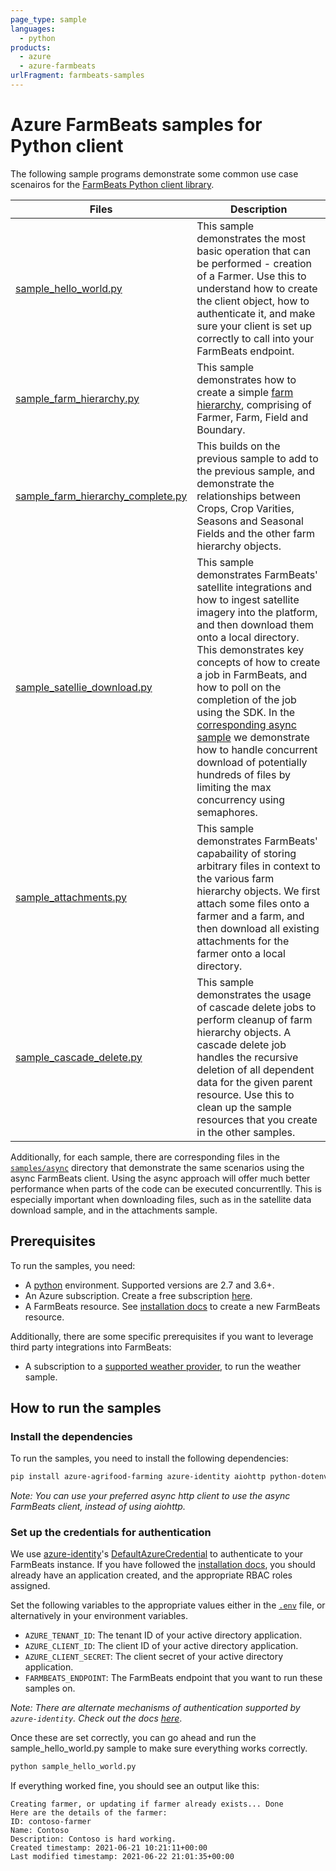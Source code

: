 ```yaml
---
page_type: sample
languages:
  - python
products:
  - azure
  - azure-farmbeats
urlFragment: farmbeats-samples
---
```


# Azure FarmBeats samples for Python client

The following sample programs demonstrate some common use case scenairos for the [FarmBeats Python client library][python_sdk].

| Files                                                               | Description                                                                                                                                                                                                                                                                                                                                                                                                                                                                                              |
| ------------------------------------------------------------------- | -------------------------------------------------------------------------------------------------------------------------------------------------------------------------------------------------------------------------------------------------------------------------------------------------------------------------------------------------------------------------------------------------------------------------------------------------------------------------------------------------------- |
| [sample_hello_world.py][hello_world_sample]                         | This sample demonstrates the most basic operation that can be performed - creation of a Farmer. Use this to understand how to create the client object, how to authenticate it, and make sure your client is set up correctly to call into your FarmBeats endpoint.                                                                                                                                                                                                                                      |
| [sample_farm_hierarchy.py][farm_hierarchy_sample]                   | This sample demonstrates how to create a simple [farm hierarchy][farm_hierarchy_docs], comprising of Farmer, Farm, Field and Boundary.                                                                                                                                                                                                                                                                                                                                                                   |
| [sample_farm_hierarchy_complete.py][farm_hierarchy_complete_sample] | This builds on the previous sample to add to the previous sample, and demonstrate the relationships between Crops, Crop Varities, Seasons and Seasonal Fields and the other farm hierarchy objects.                                                                                                                                                                                                                                                                                                      |
| [sample_satellie_download.py][satellie_download_sample]             | This sample demonstrates FarmBeats' satellite integrations and how to ingest satellite imagery into the platform, and then download them onto a local directory. This demonstrates key concepts of how to create a job in FarmBeats, and how to poll on the completion of the job using the SDK. In the [corresponding async sample][satellie_download_async_sample] we demonstrate how to handle concurrent download of potentially hundreds of files by limiting the max concurrency using semaphores. |
| [sample_attachments.py][attachments_sample]                         | This sample demonstrates FarmBeats' capabaility of storing arbitrary files in context to the various farm hierarchy objects. We first attach some files onto a farmer and a farm, and then download all existing attachments for the farmer onto a local directory.                                                                                                                                                                                                                                      |
| [sample_cascade_delete.py][cascade_delete_sample]                   | This sample demonstrates the usage of cascade delete jobs to perform cleanup of farm hierarchy objects. A cascade delete job handles the recursive deletion of all dependent data for the given parent resource. Use this to clean up the sample resources that you create in the other samples.                                                                                                                                                                                                         |

Additionally, for each sample, there are corresponding files in the [`samples/async`][async_samples] directory that demonstrate the same scenarios using the async FarmBeats client. Using the async approach will offer much better performance when parts of the code can be executed concurrentlly. This is especially important when downloading files, such as in the satellite data download sample, and in the attachments sample.


## Prerequisites

To run the samples, you need:

- A [python][get_python] environment. Supported versions are 2.7 and 3.6+.
- An Azure subscription. Create a free subscription [here][azure_free_sub].
- A FarmBeats resource. See [installation docs][install_farmbeats] to create a new FarmBeats resource.

Additionally, there are some specific prerequisites if you want to leverage third party integrations into FarmBeats:

- A subscription to a [supported weather provider][weather_docs], to run the weather sample.

## How to run the samples

### Install the dependencies

To run the samples, you need to install the following dependencies:
```bash
pip install azure-agrifood-farming azure-identity aiohttp python-dotenv
```
_Note: You can use your preferred async http client to use the async FarmBeats client, instead of using aiohttp._

### Set up the credentials for authentication

We use [azure-identity][azure_identity]'s [DefaultAzureCredential][azure_identity_default_azure_credential] to authenticate to your FarmBeats instance. If you have followed the [installation docs][install_farmbeats], you should already have an application created, and the appropriate RBAC roles assigned.

Set the following variables to the appropriate values either in the [`.env`][dot_env_file] file, or alternatively in your environment variables.

- `AZURE_TENANT_ID`: The tenant ID of your active directory application.
- `AZURE_CLIENT_ID`: The client ID of your active directory application.
- `AZURE_CLIENT_SECRET`: The client secret of your active directory application.
- `FARMBEATS_ENDPOINT`: The FarmBeats endpoint that you want to run these samples on.

_Note: There are alternate mechanisms of authentication supported by `azure-identity`. Check out the docs [here][azure_identity]_.

Once these are set correctly, you can go ahead and run the sample_hello_world.py sample to make sure everything works correctly.

```bash
python sample_hello_world.py
```

If everything worked fine, you should see an output like this:
```
Creating farmer, or updating if farmer already exists... Done
Here are the details of the farmer:
ID: contoso-farmer
Name: Contoso
Description: Contoso is hard working.
Created timestamp: 2021-06-21 10:21:11+00:00
Last modified timestamp: 2021-06-22 21:01:35+00:00
```


<!-- Product docs aka.ms links-->
[farm_hierarchy_docs]: https://aka.ms/FarmBeatsFarmHierarchyDocs
[weather_docs]: https://aka.ms/FarmBeatsWeatherDocs/
[install_farmbeats]: https://aka.ms/FarmBeatsInstallDocumentationPaaS/

<!-- Links to samples files -->
[async_samples]: https://github.com/Azure/azure-sdk-for-python/tree/main/sdk/agrifood/azure-agrifood-farming/samples/async
[hello_world_sample]: https://github.com/Azure/azure-sdk-for-python/blob/main/sdk/agrifood/azure-agrifood-farming/samples/sample_hello_world.py
[attachments_sample]: https://github.com/Azure/azure-sdk-for-python/blob/main/sdk/agrifood/azure-agrifood-farming/samples/sample_attachments.py
[cascade_delete_sample]: https://github.com/Azure/azure-sdk-for-python/blob/main/sdk/agrifood/azure-agrifood-farming/samples/sample_cascade_delete.py
[satellie_download_sample]: https://github.com/Azure/azure-sdk-for-python/blob/main/sdk/agrifood/azure-agrifood-farming/samples/sample_satellie_download.py
[farm_hierarchy_complete_sample]: https://github.com/Azure/azure-sdk-for-python/blob/main/sdk/agrifood/azure-agrifood-farming/samples/sample_farm_hierarchy_complete.py
[farm_hierarchy_sample]: https://github.com/Azure/azure-sdk-for-python/blob/main/sdk/agrifood/azure-agrifood-farming/samples/sample_farm_hierarchy.py
[satellie_download_async_sample]: https://github.com/Azure/azure-sdk-for-python/blob/main/sdk/agrifood/azure-agrifood-farming/samples/async/sample_satellie_download_async.py
[dot_env_file]: https://github.com/Azure/azure-sdk-for-python/blob/main/sdk/agrifood/azure-agrifood-farming/samples/.env

<!-- Microsoft/Azure related links -->
[azure_free_sub]: https://azure.microsoft.com/free/
[azure_identity]: https://pypi.org/project/azure-identity/
[azure_identity_default_azure_credential]: https://github.com/Azure/azure-sdk-for-python/tree/main/sdk/identity/azure-identity#defaultazurecredential
[python_sdk]: https://pypi.org/project/azure-agrifood-farming/

<!-- Links to external sites -->
[get_python]: https://www.python.org/
